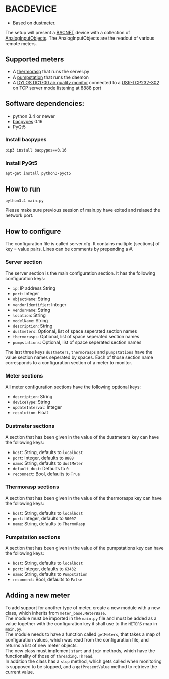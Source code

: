 # BACDEVICE
* Based on [dustmeter](https://github.com/eyiliu/dustmeter).

The setup will present a [BACNET](https://en.wikipedia.org/wiki/BACnet) device with a collection of [AnalogInputObjects](http://www.bacnet.org/Bibliography/ES-7-96/ES-7-96.htm).
The AnalogInputObjects are the readout of various remote meters.

## Supported meters
* A [thermorasp](https://github.com/thomaseichhorn/fhlthermorasp) that runs the server.py
* A [pumpstation](https://github.com/Negusbuk/cmstkmodlab/tree/master/pumpstation) that runs the daemon
* A [DYLOS DC1700 air quality monitor](http://www.dylosproducts.com/dc1700.html) connected to a [USR-TCP232-302](http://www.usriot.com/user-manual-usr-tcp232-302-user-manual/) on TCP server mode listening at 8888 port

## Software dependencies:
* python 3.4 or newer
* [bacpypes](https://github.com/JoelBender/bacpypes) 0.16
* PyQt5

### Install bacpypes
```
pip3 install bacpypes==0.16
```

### Install PyQt5
```
apt-get install python3-pyqt5
```

## How to run
```
python3.4 main.py
```
Please make sure previous seesion of main.py have exited and relased the network port.

## How to configure
The configuration file is called server.cfg. It contains multiple \[sections\] of key = value pairs. Lines can be comments by prepending a #.

### Server section
The server section is the main configuration section. It has the following configuration keys:
* `ip`: IP address String
* `port`: Integer
* `objectName`: String
* `vendorIdentifier`: Integer
* `vendorName`: String
* `location`: String
* `modelName`: String
* `description`: String
* `dustmeters`: Optional, list of space seperated section names
* `thermorasps`: Optional, list of space seperated section names
* `pumpstations`: Optional, list of space seperated section names

The last three keys `dustmeters`, `thermorasps` and `pumpstations` have the value section names seperated by spaces.
Each of those section name corresponds to a configuration section of a meter to monitor.

### Meter sections
All meter configuration sections have the following optional keys:
* `description`: String
* `deviceType`: String
* `updateInterval`: Integer
* `resolution`: Float

### Dustmeter sections
A section that has been given in the value of the dustmeters key can have the following keys:
* `host`: String, defaults to `localhost`
* `port`: Integer, defaults to `8888`
* `name`: String, defaults to `dustMeter`
* `default_dust`: Defaults to `0`
* `reconnect`: Bool, defaults to `True`

### Thermorasp sections
A section that has been given in the value of the thermorasps key can have the following keys:
* `host`: String, defaults to `localhost`
* `port`: Integer, defaults to `50007`
* `name`: String, defaults to `ThermoRasp`

### Pumpstation sections
A section that has been given in the value of the pumpstations key can have the following keys:
* `host`: String, defaults to `localhost`
* `port`: Integer, defaults to `63432`
* `name`: String, defaults to `Pumpstation`
* `reconnect`: Bool, defaults to `False`


## Adding a new meter
To add support for another type of meter, create a new module with a new class, which inherits from `meter_base.MeterBase`.  
The module must be imported in the `main.py` file and must be added as a value together with the configuration key it shall use to the `METERS` map in `main.py`.  
The module needs to have a function called `getMeters`, that takes a map of configuration values, which was read from the configuration file, and returns a list of new meter objects.  
The new class must implement `start` and `join` methods, which have the functionality of those of `threading.Thread`.  
In addition the class has a `stop` method, which gets called when monitoring is supposed to be stopped, and a `getPresentValue` method to retrieve the current value.  
